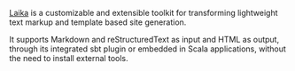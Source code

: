 
[Laika](https://github.com/planet42/Laika) is a customizable and extensible toolkit 
for transforming lightweight text markup and template based site generation. 

It supports Markdown and reStructuredText as input and HTML as output, through its integrated
sbt plugin or embedded in Scala applications, without the need to install external tools.
